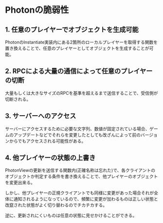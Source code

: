 # Photonの脆弱性

## 1. 任意のプレイヤーでオブジェクトを生成可能
PhotonのInstantiate実装内にある2箇所のローカルプレイヤーを取得する関数を置き換えることで、任意のプレイヤーとしてオブジェクトを生成することが可能。

## 2. RPCによる大量の通信によって任意のプレイヤーの切断
大量もしくは大きなサイズのRPCを基準を超えるまで送信することで、受信側が切断される。

## 3. サーバーへのアクセス
サーバーにアクセスするために必要な文字列、数値が固定されている場合、ゲームのアップデートなどでそれらを変更したとしても改ざんによって前のバージョンからでもアクセスされる可能性がある。

## 4. 他プレイヤーの状態の上書き
PhotonViewの更新を送信する関数内(正確名称は忘れた)で、各クライアントのオブジェクトか判定する条件を書き換えることで、他プレイヤーのオブジェクトを変更出来る。

しかし、他プレイヤーの正規クライアントでも同様に変更があった場合それが全体に通知されるようになっているので、頻繁に変更が加わるものは正しい状態と改竄された状態がよく切り替わるのでチカチカする。

逆に、更新されにくいものは任意の状態に見せかけることができる。
